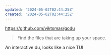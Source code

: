 ```yaml
---
updated: '2024-05-02T02:44:25Z'
created: '2024-05-02T02:44:25Z'
---
```

https://github.com/viktomas/godu

> Find the files that are taking up your space.

An interactive du, looks like a nice TUI
